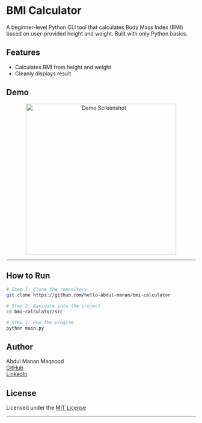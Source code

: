 # BMI Calculator

A beginner-level Python CLI tool that calculates Body Mass Index (BMI) based on user-provided height and weight. Built with only Python basics.

## Features
- Calculates BMI from height and weight
- Cleanly displays result

## Demo
<p align="center">
    <img src="https://i.postimg.cc/D0yjj1HG/output.png" width="400" alt="Demo Screenshot">
</p>

---

## How to Run

```bash
# Step 1: Clone the repository
git clone https://github.com/hello-abdul-manan/bmi-calculator

# Step 2: Navigate into the project
cd bmi-calculator/src

# Step 3: Run the program
python main.py
```

## Author  
Abdul Manan Maqsood  
[GitHub](https://github.com/hello-abdul-manan)  
[LinkedIn](https://www.linkedin.com/in/helloabdulmanan/)

## License
Licensed under the [MIT License](LICENSE)

---
